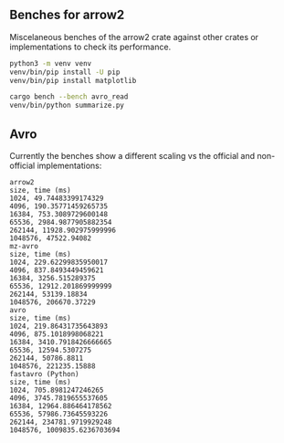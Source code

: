 ## Benches for arrow2

Miscelaneous benches of the arrow2 crate against other crates or implementations
to check its performance.

```bash
python3 -m venv venv
venv/bin/pip install -U pip
venv/bin/pip install matplotlib

cargo bench --bench avro_read
venv/bin/python summarize.py
```

## Avro

Currently the benches show a different scaling vs the official and non-official implementations:

```
arrow2
size, time (ms)
1024, 49.74483399174329
4096, 190.35771459265735
16384, 753.3089729600148
65536, 2984.9877905882354
262144, 11928.902975999996
1048576, 47522.94082
mz-avro
size, time (ms)
1024, 229.62299835950017
4096, 837.8493449459621
16384, 3256.515289375
65536, 12912.201869999999
262144, 53139.18834
1048576, 206670.37229
avro
size, time (ms)
1024, 219.86431735643893
4096, 875.1018998068221
16384, 3410.7918426666665
65536, 12594.5307275
262144, 50786.8811
1048576, 221235.15888
fastavro (Python)
size, time (ms)
1024, 705.8981247246265
4096, 3745.7819655537605
16384, 12964.886464178562
65536, 57986.73645593226
262144, 234781.9719929248
1048576, 1009835.6236703694
```
